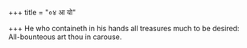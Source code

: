 +++
title = "०४ आ यो"

+++
He who containeth in his hands all treasures much to be desired:  
     All-bounteous art thou in carouse.